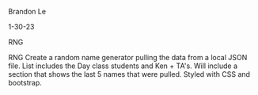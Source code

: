 Brandon Le 

1-30-23

RNG 

RNG
Create a random name generator pulling the data from a local JSON file. List includes the Day class students and Ken + TA's. Will include a section that shows the last 5 names that were pulled. Styled with CSS and bootstrap.
